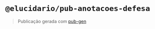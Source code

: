 # `@elucidario/pub-anotacoes-defesa`

> Publicação gerada com [pub-gen](https://elucidario.art/pub-gen)